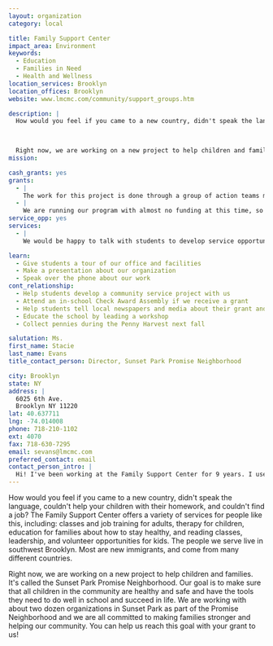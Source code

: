 ```yaml
---
layout: organization
category: local

title: Family Support Center
impact_area: Environment
keywords: 
  - Education
  - Families in Need
  - Health and Wellness
location_services: Brooklyn
location_offices: Brooklyn
website: www.lmcmc.com/community/support_groups.htm

description: |
  How would you feel if you came to a new country, didn't speak the language, couldn't help your children with their homework, and couldn't find a job? The Family Support Center offers a variety of services for people like this, including: classes and job training for adults, therapy for children, education for families about how to stay healthy, and reading classes, leadership, and volunteer opportunities for kids. The people we serve live in southwest Brooklyn.  Most are new immigrants, and come from many different countries.

  

  Right now, we are working on a new project to help children and families.  It's called the Sunset Park Promise Neighborhood.  Our goal is to make sure that all children in the community are healthy and safe and have the tools they need to do well in school and succeed in life.  We are working with about two dozen organizations in Sunset Park as part of the Promise Neighborhood and we are all committed to making families stronger and helping our community.  You can help us reach this goal with your grant to us!
mission: 

cash_grants: yes
grants: 
  - |
    The work for this project is done through a group of action teams made up of staff from local organizations and residents from the neighborhood.  We are committed to having active community participation in the work of the project.  Many of our community members do not have strong English skills, so we hire interpreters for each meeting.  Interpreters cost $60 for a 2-hour meeting and $75 for a 2.5-hour meeting.  A grant of $450 would enable us to have interpretation for 5 of our 2-hour meetings and 2 of our 2.5-hour meetings, ensuring full and equitable participation for community members.
  - |
    We are running our program with almost no funding at this time, so even very small things are quite valuable to us.  For example, we often need basic office supplies such as copier paper and markers and chart paper for our meetings.  A grant of $250 would purchase supplies for 3 months, enabling us to keep the projet work moving ahead as we apply for full project funding.
service_opp: yes
services: 
  - |
    We would be happy to talk with students to develop service opportunities with the Promise Neighborhood.

learn: 
  - Give students a tour of our office and facilities
  - Make a presentation about our organization
  - Speak over the phone about our work
cont_relationship: 
  - Help students develop a community service project with us
  - Attend an in-school Check Award Assembly if we receive a grant
  - Help students tell local newspapers and media about their grant and/or project with us
  - Educate the school by leading a workshop
  - Collect pennies during the Penny Harvest next fall

salutation: Ms.
first_name: Stacie
last_name: Evans
title_contact_person: Director, Sunset Park Promise Neighborhood

city: Brooklyn
state: NY
address: |
  6025 6th Ave.  
  Brooklyn NY 11220
lat: 40.637711
lng: -74.014008
phone: 718-210-1102
ext: 4070
fax: 718-630-7295
email: sevans@lmcmc.com
preferred_contact: email
contact_person_intro: |
  Hi! I've been working at the Family Support Center for 9 years. I used to run our adult education and training program where I worked with adults who were learning English, studying for the GED, or getting job training.  Now I am the director of the Sunset Park Promise Neighborhood, a new project that focuses on strengthening families, supporting children and building a healthier community.
---
```

How would you feel if you came to a new country, didn't speak the language, couldn't help your children with their homework, and couldn't find a job? The Family Support Center offers a variety of services for people like this, including: classes and job training for adults, therapy for children, education for families about how to stay healthy, and reading classes, leadership, and volunteer opportunities for kids. The people we serve live in southwest Brooklyn.  Most are new immigrants, and come from many different countries.



Right now, we are working on a new project to help children and families.  It's called the Sunset Park Promise Neighborhood.  Our goal is to make sure that all children in the community are healthy and safe and have the tools they need to do well in school and succeed in life.  We are working with about two dozen organizations in Sunset Park as part of the Promise Neighborhood and we are all committed to making families stronger and helping our community.  You can help us reach this goal with your grant to us!